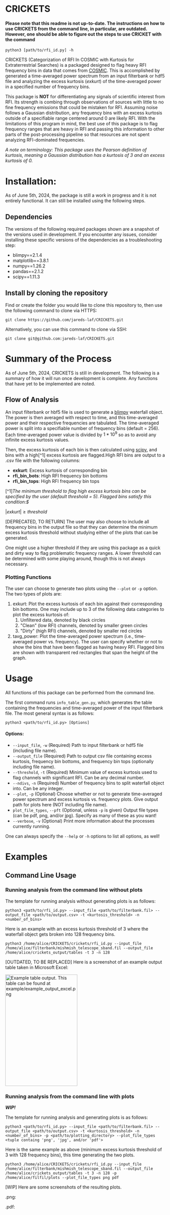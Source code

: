 # CRICKETS

#### **Please note that this readme is not up-to-date. The instructions on how to use CRICKETS from the command line, in particular, are outdated. However, one should be able to figure out the steps to use CRICKET with the command**

```
python3 [path/to/rfi_id.py] -h
```

CRICKETS (Categorization of RFI In COSMIC with Kurtosis for Extraterrestrial Searches) is a packaged designed to flag heavy RFI frequency bins in data that comes from [COSMIC](https://science.nrao.edu/facilities/vla/observing/cosmic-seti). This is accomplished by generated a time-averaged power spectrum from an input filterbank or hdf5 file and analyzing the excess kurtosis ($exkurt$) of the time-averaged power in a specified number of frequency bins.

This package is **NOT** for differentiating any signals of scientific interest from RFI. Its strength is combing through observations of sources with little to no fine frequency emissions that could be mistaken for RFI. Assuming noise follows a Gaussian distribution, any frequency bins with an excess kurtosis outside of a specifiable range centered around 0 are likely RFI. With the limitations of this program in mind, the best use of this package is to flag frequency ranges that are heavy in RFI and passing this information to other parts of the post-processing pipeline so that resources are not spent analyzing RFI-dominated frequencies.

*A note on terminology: This package uses the Pearson definition of kurtosis, meaning a Gaussian distribution has a kurtosis of 3 and an excess kurtosis of 0.*

# Installation:
As of June 5th, 2024, the package is still a work in progress and it is not entirely functional. It can still be installed using the following steps.

## Dependencies
The versions of the following required packages shown are a snapshot of the versions used in development. If you encounter any issues, consider installing these specific versions of the dependencies as a troubleshooting step:

- blimpy==2.1.4
- matplotlib==3.8.1
- numpy==1.26.2
- pandas==2.1.2
- scipy==1.11.3

## Install by cloning the repository
Find or create the folder you would like to clone this repository to, then use the following command to clone via HTTPS:

```
git clone https://github.com/jareds-laf/CRICKETS.git
```

Alternatively, you can use this command to clone via SSH:

```
git clone git@github.com:jareds-laf/CRICKETS.git
```

# Summary of the Process
As of June 5th, 2024, CRICKETS is still in development. The following is a summary of how it will run once development is complete. Any functions that have yet to be implemented are noted.

## Flow of Analysis
An input filterbank or hbf5 file is used to generate a [blimpy](https://github.com/UCBerkeleySETI/blimpy) waterfall object. The power is then averaged with respect to time, and this time-averaged power and their respective frequencies are tabulated. The time-averaged power is split into a specifiable number of frequency bins (default = 256). Each time-averaged power value is divided by $1*10^{9}$ so as to avoid any infinite excess kurtosis values. 

Then, the excess kurtosis of each bin is then calculated using [scipy](https://github.com/scipy/scipy), and bins with a high[^1] excess kurtosis are flagged.High RFI bins are output to a .csv file with the following columns:

- **exkurt**: Excess kurtosis of corresponding bin
- **rfi_bin_bots**: High RFI frequency bin bottoms
- **rfi_bin_tops**: High RFI frequency bin tops

[^1]*The minimum threshold to flag high excess kurtosis bins can be specified by the user (default threshold = 5). Flagged bins satisfy this condition:$*

$|exkurt| \geq threshold$

[DEPRECATED, TO RETURN] The user may also choose to include all frequency bins in the output file so that they can determine the minimum excess kurtosis threshold without studying either of the plots that can be generated.

One might use a higher threshold if they are using this package as a quick and dirty way to flag problematic frequency ranges. A lower threshold can be determined with some playing around, though this is not always necessary.

### Plotting Functions
The user can choose to generate two plots using the ```--plot``` or ```-p``` option. The two types of plots are:
1. exkurt: Plot the excess kurtosis of each bin against their corresponding bin bottoms. One may include up to 3 of the following data categories to plot the excess kurtosis of:
   1. Unfiltered data, denoted by black circles
   2. "Clean" (low RFI) channels, denoted by smaller green circles
   3. "Dirty" (high RFI) channels, denoted by smaller red circles
2. tavg_power: Plot the time-averaged power spectrum (i.e., time-averaged power vs. frequency). The user can specify whether or not to show the bins that have been flagged as having heavy RFI. Flagged bins are shown with transparent red rectangles that span the height of the graph.
    
# Usage
All functions of this package can be performed from the command line.

The first command runs ```info_table_gen.py```, which generates the table containing the frequencies and time-averaged power of the input filterbank file. The most general syntax is as follows:

```
python3 <path/to/rfi_id.py> [Options]
```

#### Options:
- ```--input_file```, ```-w``` (Required) Path to input filterbank or hdf5 file (including file name).
- ```--output_file``` (Required) Path to output csv file containing excess kurtosis, frequency bin bottoms, and frequency bin tops (optionally including file name).
- ```--threshold```, ```-t``` (Required) Minimum value of excess kurtosis used to flag channels with significant RFI. Can be any decimal number.
- ```--ndivs```, ```-n``` (Required) Number of frequency bins to split waterfall object into. Can be any integer.
- ```--plot```, ```-p``` (Optional) Choose whether or not to generate time-averaged power spectrum and excess kurtosis vs. frequency plots. Give output path for plots here (NOT including file name).
- ```plot_file_types```, ```--pft``` (Optional, unless ```-p``` is given) Output file types (can be pdf, png, and/or jpg). Specify as many of these as you want! 
- ```--verbose```, ```-v``` (Optional) Print more information about the processes currently running.

One can always specify the ```--help``` or  ```-h``` options to list all options, as well!

# Examples
## Command Line Usage
### Running analysis from the command line without plots

The template for running analysis without generating plots is as follows:

```
python3 <path/to/rfi_id.py> --input_file <path/to/filterbank.fil> --output_file <path/to/output.csv> -t <kurtosis_threshold> -n <number_of_bins>
```

Here is an example with an excess kurtosis threshold of 3 where the waterfall object gets broken into 128 frequency bins.

```
python3 /home/alice/CRICKETS/crickets/rfi_id.py --input_file /home/alice/filterbank/mishmish_telescope_sband.fil --output_file /home/alice/crickets_output/tables -t 3 -n 128
```

[OUTDATED, TO BE REPLACED] Here is a screenshot of an example output table taken in Microsoft Excel:

<img src="https://github.com/jareds-laf/CRICKETS/blob/main/examples/example_output_excel.png" alt="Example table output. This table can be found at example/example_output_excel.png" width="227" height="350" />

### Running analysis from the command line with plots
***WIP!***

The template for running analysis and generating plots is as follows:

```
python3 <path/to/rfi_id.py> --input_file <path/to/filterbank.fil> --output_file <path/to/output.csv> -t <kurtosis_threshold> -n <number_of_bins> -p <path/to/plotting_directory> --plot_file_types <tuple containg 'png', 'jpg', and/or 'pdf'>
```

Here is the same example as above (minimum excess kurtosis threshold of 3 with 128 frequency bins), this time generating the two plots.

```
python3 /home/alice/CRICKETS/crickets/rfi_id.py --input_file /home/alice/filterbank/mishmish_telescope_sband.fil --output_file /home/alice/crickets_output/tables -t 3 -n 128 -p /home/alice/filfil/plots --plot_file_types png pdf
```

[WIP] Here are some screenshots of the resulting plots.

.png:

.pdf:

